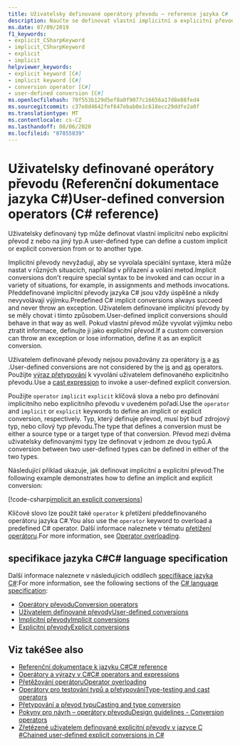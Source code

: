 ```yaml
---
title: Uživatelsky definované operátory převodu – reference jazyka C#
description: Naučte se definovat vlastní implicitní a explicitní převody typů v jazyce C#.
ms.date: 07/09/2019
f1_keywords:
- explicit_CSharpKeyword
- implicit_CSharpKeyword
- explicit
- implicit
helpviewer_keywords:
- explicit keyword [C#]
- implicit keyword [C#]
- conversion operator [C#]
- user-defined conversion [C#]
ms.openlocfilehash: 70f553b129d5ef8a0f9077c16656a17d8e88fed4
ms.sourcegitcommit: c37e8d4642fef647ebab0e1c618ecc29ddfe2a0f
ms.translationtype: MT
ms.contentlocale: cs-CZ
ms.lasthandoff: 08/06/2020
ms.locfileid: "87855839"
---
```

# <a name="user-defined-conversion-operators-c-reference"></a><span data-ttu-id="447a1-103">Uživatelsky definované operátory převodu (Referenční dokumentace jazyka C#)</span><span class="sxs-lookup"><span data-stu-id="447a1-103">User-defined conversion operators (C# reference)</span></span>

<span data-ttu-id="447a1-104">Uživatelsky definovaný typ může definovat vlastní implicitní nebo explicitní převod z nebo na jiný typ.</span><span class="sxs-lookup"><span data-stu-id="447a1-104">A user-defined type can define a custom implicit or explicit conversion from or to another type.</span></span>

<span data-ttu-id="447a1-105">Implicitní převody nevyžadují, aby se vyvolala speciální syntaxe, která může nastat v různých situacích, například v přiřazení a volání metod.</span><span class="sxs-lookup"><span data-stu-id="447a1-105">Implicit conversions don't require special syntax to be invoked and can occur in a variety of situations, for example, in assignments and methods invocations.</span></span> <span data-ttu-id="447a1-106">Předdefinované implicitní převody jazyka C# jsou vždy úspěšné a nikdy nevyvolávají výjimku.</span><span class="sxs-lookup"><span data-stu-id="447a1-106">Predefined C# implicit conversions always succeed and never throw an exception.</span></span> <span data-ttu-id="447a1-107">Uživatelem definované implicitní převody by se měly chovat i tímto způsobem.</span><span class="sxs-lookup"><span data-stu-id="447a1-107">User-defined implicit conversions should behave in that way as well.</span></span> <span data-ttu-id="447a1-108">Pokud vlastní převod může vyvolat výjimku nebo ztratit informace, definujte ji jako explicitní převod.</span><span class="sxs-lookup"><span data-stu-id="447a1-108">If a custom conversion can throw an exception or lose information, define it as an explicit conversion.</span></span>

<span data-ttu-id="447a1-109">Uživatelem definované převody nejsou považovány za operátory [is](type-testing-and-cast.md#is-operator) a [as](type-testing-and-cast.md#as-operator) .</span><span class="sxs-lookup"><span data-stu-id="447a1-109">User-defined conversions are not considered by the [is](type-testing-and-cast.md#is-operator) and [as](type-testing-and-cast.md#as-operator) operators.</span></span> <span data-ttu-id="447a1-110">Použijte [výraz přetypování](type-testing-and-cast.md#cast-expression) k vyvolání uživatelem definovaného explicitního převodu.</span><span class="sxs-lookup"><span data-stu-id="447a1-110">Use a [cast expression](type-testing-and-cast.md#cast-expression) to invoke a user-defined explicit conversion.</span></span>

<span data-ttu-id="447a1-111">Použijte `operator` `implicit` `explicit` klíčová slova a nebo pro definování implicitního nebo explicitního převodu v uvedeném pořadí.</span><span class="sxs-lookup"><span data-stu-id="447a1-111">Use the `operator` and `implicit` or `explicit` keywords to define an implicit or explicit conversion, respectively.</span></span> <span data-ttu-id="447a1-112">Typ, který definuje převod, musí být buď zdrojový typ, nebo cílový typ převodu.</span><span class="sxs-lookup"><span data-stu-id="447a1-112">The type that defines a conversion must be either a source type or a target type of that conversion.</span></span> <span data-ttu-id="447a1-113">Převod mezi dvěma uživatelsky definovanými typy lze definovat v jednom ze dvou typů.</span><span class="sxs-lookup"><span data-stu-id="447a1-113">A conversion between two user-defined types can be defined in either of the two types.</span></span>

<span data-ttu-id="447a1-114">Následující příklad ukazuje, jak definovat implicitní a explicitní převod:</span><span class="sxs-lookup"><span data-stu-id="447a1-114">The following example demonstrates how to define an implicit and explicit conversion:</span></span>

[!code-csharp[implicit an explicit conversions](snippets/UserDefinedConversions.cs)]

<span data-ttu-id="447a1-115">Klíčové slovo lze použít také `operator` k přetížení předdefinovaného operátoru jazyka C#.</span><span class="sxs-lookup"><span data-stu-id="447a1-115">You also use the `operator` keyword to overload a predefined C# operator.</span></span> <span data-ttu-id="447a1-116">Další informace naleznete v tématu [přetížení operátoru](operator-overloading.md).</span><span class="sxs-lookup"><span data-stu-id="447a1-116">For more information, see [Operator overloading](operator-overloading.md).</span></span>

## <a name="c-language-specification"></a><span data-ttu-id="447a1-117">specifikace jazyka C#</span><span class="sxs-lookup"><span data-stu-id="447a1-117">C# language specification</span></span>

<span data-ttu-id="447a1-118">Další informace naleznete v následujících oddílech [specifikace jazyka C#](~/_csharplang/spec/introduction.md):</span><span class="sxs-lookup"><span data-stu-id="447a1-118">For more information, see the following sections of the [C# language specification](~/_csharplang/spec/introduction.md):</span></span>

- [<span data-ttu-id="447a1-119">Operátory převodu</span><span class="sxs-lookup"><span data-stu-id="447a1-119">Conversion operators</span></span>](~/_csharplang/spec/classes.md#conversion-operators)
- [<span data-ttu-id="447a1-120">Uživatelem definované převody</span><span class="sxs-lookup"><span data-stu-id="447a1-120">User-defined conversions</span></span>](~/_csharplang/spec/conversions.md#user-defined-conversions)
- [<span data-ttu-id="447a1-121">Implicitní převody</span><span class="sxs-lookup"><span data-stu-id="447a1-121">Implicit conversions</span></span>](~/_csharplang/spec/conversions.md#implicit-conversions)
- [<span data-ttu-id="447a1-122">Explicitní převody</span><span class="sxs-lookup"><span data-stu-id="447a1-122">Explicit conversions</span></span>](~/_csharplang/spec/conversions.md#explicit-conversions)

## <a name="see-also"></a><span data-ttu-id="447a1-123">Viz také</span><span class="sxs-lookup"><span data-stu-id="447a1-123">See also</span></span>

- [<span data-ttu-id="447a1-124">Referenční dokumentace k jazyku C#</span><span class="sxs-lookup"><span data-stu-id="447a1-124">C# reference</span></span>](../index.md)
- [<span data-ttu-id="447a1-125">Operátory a výrazy v C#</span><span class="sxs-lookup"><span data-stu-id="447a1-125">C# operators and expressions</span></span>](index.md)
- [<span data-ttu-id="447a1-126">Přetěžování operátoru</span><span class="sxs-lookup"><span data-stu-id="447a1-126">Operator overloading</span></span>](operator-overloading.md)
- [<span data-ttu-id="447a1-127">Operátory pro testování typů a přetypování</span><span class="sxs-lookup"><span data-stu-id="447a1-127">Type-testing and cast operators</span></span>](type-testing-and-cast.md)
- [<span data-ttu-id="447a1-128">Přetypování a převod typu</span><span class="sxs-lookup"><span data-stu-id="447a1-128">Casting and type conversion</span></span>](../../programming-guide/types/casting-and-type-conversions.md)
- [<span data-ttu-id="447a1-129">Pokyny pro návrh – operátory převodu</span><span class="sxs-lookup"><span data-stu-id="447a1-129">Design guidelines - Conversion operators</span></span>](../../../standard/design-guidelines/operator-overloads.md#conversion-operators)
- [<span data-ttu-id="447a1-130">Zřetězené uživatelem definované explicitní převody v jazyce C #</span><span class="sxs-lookup"><span data-stu-id="447a1-130">Chained user-defined explicit conversions in C#</span></span>](https://docs.microsoft.com/archive/blogs/ericlippert/chained-user-defined-explicit-conversions-in-c)
